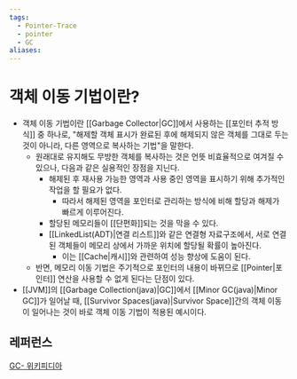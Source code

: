 ```yaml
---
tags:
  - Pointer-Trace
  - pointer
  - GC
aliases:
---
```

# 객체 이동 기법이란?
- 객체 이동 기법이란 [[Garbage Collector|GC]]에서 사용하는 [[포인터 추적 방식]] 중 하나로, "해제할 객체 표시가 완료된 후에 해제되지 않은 객체를 그대로 두는 것이 아니라, 다른 영역으로 복사하는 기법"을 말한다.
	- 원래대로 유지해도 무방한 객체를 복사하는 것은 언뜻 비효율적으로 여겨질 수 있으나, 다음과 같은 실용적인 장점을 지닌다.
		- 해제된 후 재사용 가능한 영역과 사용 중인 영역을 표시하기 위해 추가적인 작업을 할 필요가 없다. 
			- 따라서 해제된 영역을 포인터로 관리하는 방식에 비해 할당과 해제가 빠르게 이루어진다.
		- 할당된 메모리들이 [[단편화]]되는 것을 막을 수 있다.
		- [[LinkedList(ADT)|연결 리스트]]와 같은 연결형 자료구조에서, 서로 연결된 객체들이 메모리 상에서 가까운 위치에 할당될 확률이 높아진다.
			- 이는 [[Cache|캐시]]와 관련하여 성능 향상에 도움이 된다. 
	- 반면, 메모리 이동 기법은 주기적으로 포인터의 내용이 바뀌므로 [[Pointer|포인터]] 연산을 사용할 수 없게 된다는 단점이 있다.
- [[JVM]]의 [[Garbage Collection(java)|GC]]에서 [[Minor GC(java)|Minor GC]]가 일어날 때, [[Survivor Spaces(java)|Survivor Space]]간의 객체 이동이 일어나는 것이 바로 객체 이동 기법이 적용된 예시이다.



## 레퍼런스
[GC- 위키피디아](https://ko.wikipedia.org/wiki/%EC%93%B0%EB%A0%88%EA%B8%B0_%EC%88%98%EC%A7%91_(%EC%BB%B4%ED%93%A8%ED%84%B0_%EA%B3%BC%ED%95%99)#%ED%8F%AC%EC%9D%B8%ED%84%B0_%EC%B6%94%EC%A0%81_%EB%B0%A9%EC%8B%9D0)
